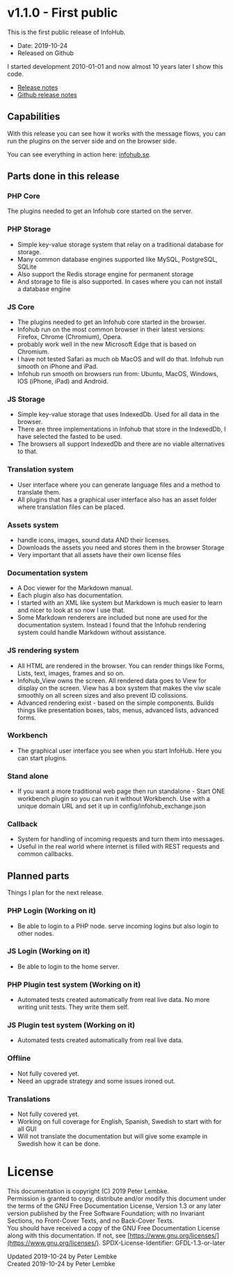 # v1.1.0 - First public
This is the first public release of InfoHub.
* Date: 2019-10-24
* Released on Github

I started development 2010-01-01 and now almost 10 years later I show this code.

* [Release notes](folder/doc/release/v1v1v0/release_v1v1v0.md)
* [Github release notes](https://github.com/peterlembke/infohub/releases/tag/v1.1.0)

## Capabilities
With this release you can see how it works with the message flows, you can run the plugins on the server side and on the browser side.

You can see everything in action here: [infohub.se](https://www.infohub.se).

## Parts done in this release

###  PHP Core
The plugins needed to get an Infohub core started on the server.

### PHP Storage
- Simple key-value storage system that relay on a traditional database for storage. 
- Many common database engines supported like MySQL, PostgreSQL, SQLite
- Also support the Redis storage engine for permanent storage
- And storage to file is also supported. In cases where you can not install a database engine

### JS Core
- The plugins needed to get an Infohub core started in the browser.
- Infohub run on the most common browser in their latest versions: Firefox, Chrome (Chromium), Opera.
- probably work well in the new Microsoft Edge that is based on Chromium.
- I have not tested Safari as much ob MacOS and will do that. Infohub run smooth on iPhone and iPad.
- Infohub run smooth on browsers run from: Ubuntu, MacOS, Windows, IOS (iPhone, iPad) and Android.

### JS Storage
- Simple key-value storage that uses IndexedDb. Used for all data in the browser.
- There are three implementations in Infohub that store in the IndexedDb, I have selected the fasted to be used.
- The browsers all support IndexedDb and there are no viable alternatives to that.

### Translation system
- User interface where you can generate language files and a method to translate them.
- All plugins that has a graphical user interface also has an asset folder where translation files can be placed.

### Assets system
- handle icons, images, sound data AND their licenses.
- Downloads the assets you need and stores them in the browser Storage
- Very important that all assets have their own license files

### Documentation system
- A Doc viewer for the Markdown manual. 
- Each plugin also has documentation.
- I started with an XML like system but Markdown is much easier to learn and nicer to look at so now I use that.
- Some Markdown renderers are included but none are used for the documentation system. Instead I found that the Infohub rendering system could handle Markdown without assistance.

### JS rendering system
- All HTML are rendered in the browser. You can render things like Forms, Lists, text, images, frames and so on.
- Infohub_View owns the screen. All rendered data goes to View for display on the screen. View has a box system that makes the viw scale smoothly on all screen sizes and also prevent ID colissions.
- Advanced rendering exist - based on the simple components. Builds things like presentation boxes, tabs, menus, advanced lists, advanced forms.

### Workbench
- The graphical user interface you see when you start InfoHub. Here you can start plugins.

### Stand alone
- If you want a more traditional web page then run standalone - Start ONE workbench plugin so you can run it without Workbench. Use with a unique domain URL and set it up in config/infohub_exchange.json

### Callback
- System for handling of incoming requests and turn them into messages.
- Useful in the real world where internet is filled with REST requests and common callbacks.

## Planned parts
Things I plan for the next release.

### PHP Login (Working on it)
- Be able to login to a PHP node. serve incoming logins but also login to other nodes.

### JS Login (Working on it)
- Be able to login to the home server.

### PHP Plugin test system (Working on it)
- Automated tests created automatically from real live data. No more writing unit tests. They write them self.

### JS Plugin test system (Working on it)
- Automated tests created automatically from real live data.

### Offline
- Not fully covered yet.
- Need an upgrade strategy and some issues ironed out.

### Translations
- Not fully covered yet.
- Working on full coverage for English, Spanish, Swedish to start with for all GUI
- Will not translate the documentation but will give some example in Swedish how it can be done.

# License
This documentation is copyright (C) 2019 Peter Lembke.  
Permission is granted to copy, distribute and/or modify this document under the terms of the GNU Free Documentation License, Version 1.3 or any later version published by the Free Software Foundation; with no Invariant Sections, no Front-Cover Texts, and no Back-Cover Texts.  
You should have received a copy of the GNU Free Documentation License along with this documentation. If not, see [https://www.gnu.org/licenses/](https://www.gnu.org/licenses/).  SPDX-License-Identifier: GFDL-1.3-or-later  

Updated 2019-10-24 by Peter Lembke  
Created 2019-10-24 by Peter Lembke
